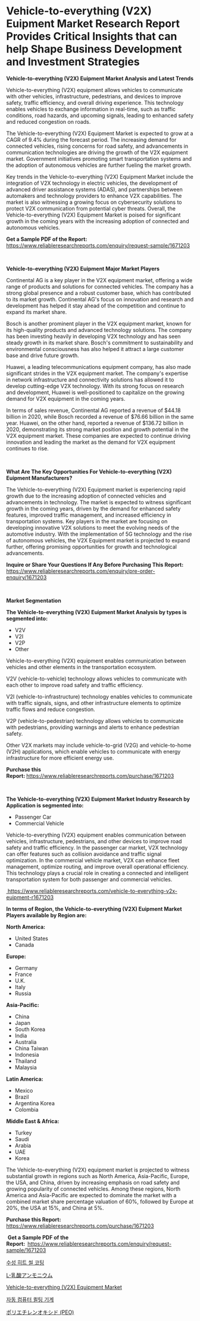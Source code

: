 <p><h1>Vehicle-to-everything (V2X) Euipment Market Research Report Provides Critical Insights that can help Shape Business Development and Investment Strategies</h1></p><p><strong>Vehicle-to-everything (V2X) Euipment Market Analysis and Latest Trends</strong></p>
<p><p>Vehicle-to-everything (V2X) equipment allows vehicles to communicate with other vehicles, infrastructure, pedestrians, and devices to improve safety, traffic efficiency, and overall driving experience. This technology enables vehicles to exchange information in real-time, such as traffic conditions, road hazards, and upcoming signals, leading to enhanced safety and reduced congestion on roads. </p><p>The Vehicle-to-everything (V2X) Equipment Market is expected to grow at a CAGR of 9.4% during the forecast period. The increasing demand for connected vehicles, rising concerns for road safety, and advancements in communication technologies are driving the growth of the V2X equipment market. Government initiatives promoting smart transportation systems and the adoption of autonomous vehicles are further fueling the market growth.</p><p>Key trends in the Vehicle-to-everything (V2X) Equipment Market include the integration of V2X technology in electric vehicles, the development of advanced driver assistance systems (ADAS), and partnerships between automakers and technology providers to enhance V2X capabilities. The market is also witnessing a growing focus on cybersecurity solutions to protect V2X communication from potential cyber threats. Overall, the Vehicle-to-everything (V2X) Equipment Market is poised for significant growth in the coming years with the increasing adoption of connected and autonomous vehicles.</p></p>
<p><strong>Get a Sample PDF of the Report:&nbsp;</strong> <a href="https://www.reliableresearchreports.com/enquiry/request-sample/1671203">https://www.reliableresearchreports.com/enquiry/request-sample/1671203</a></p>
<p>&nbsp;</p>
<p><strong>Vehicle-to-everything (V2X) Euipment Major Market Players</strong></p>
<p><p>Continental AG is a key player in the V2X equipment market, offering a wide range of products and solutions for connected vehicles. The company has a strong global presence and a robust customer base, which has contributed to its market growth. Continental AG's focus on innovation and research and development has helped it stay ahead of the competition and continue to expand its market share.</p><p>Bosch is another prominent player in the V2X equipment market, known for its high-quality products and advanced technology solutions. The company has been investing heavily in developing V2X technology and has seen steady growth in its market share. Bosch's commitment to sustainability and environmental consciousness has also helped it attract a large customer base and drive future growth.</p><p>Huawei, a leading telecommunications equipment company, has also made significant strides in the V2X equipment market. The company's expertise in network infrastructure and connectivity solutions has allowed it to develop cutting-edge V2X technology. With its strong focus on research and development, Huawei is well-positioned to capitalize on the growing demand for V2X equipment in the coming years.</p><p>In terms of sales revenue, Continental AG reported a revenue of $44.18 billion in 2020, while Bosch recorded a revenue of $76.66 billion in the same year. Huawei, on the other hand, reported a revenue of $136.72 billion in 2020, demonstrating its strong market position and growth potential in the V2X equipment market. These companies are expected to continue driving innovation and leading the market as the demand for V2X equipment continues to rise.</p></p>
<p>&nbsp;</p>
<p><strong>What Are The Key Opportunities For Vehicle-to-everything (V2X) Euipment Manufacturers?</strong></p>
<p><p>The Vehicle-to-everything (V2X) Equipment market is experiencing rapid growth due to the increasing adoption of connected vehicles and advancements in technology. The market is expected to witness significant growth in the coming years, driven by the demand for enhanced safety features, improved traffic management, and increased efficiency in transportation systems. Key players in the market are focusing on developing innovative V2X solutions to meet the evolving needs of the automotive industry. With the implementation of 5G technology and the rise of autonomous vehicles, the V2X Equipment market is projected to expand further, offering promising opportunities for growth and technological advancements.</p></p>
<p><strong>Inquire or Share Your Questions If Any Before Purchasing This Report:</strong> <a href="https://www.reliableresearchreports.com/enquiry/pre-order-enquiry/1671203">https://www.reliableresearchreports.com/enquiry/pre-order-enquiry/1671203</a></p>
<p>&nbsp;</p>
<p><strong>Market Segmentation</strong></p>
<p><strong>The Vehicle-to-everything (V2X) Euipment Market Analysis by types is segmented into:</strong></p>
<p><ul><li>V2V</li><li>V2I</li><li>V2P</li><li>Other</li></ul></p>
<p><p>Vehicle-to-everything (V2X) equipment enables communication between vehicles and other elements in the transportation ecosystem. </p><p>V2V (vehicle-to-vehicle) technology allows vehicles to communicate with each other to improve road safety and traffic efficiency. </p><p>V2I (vehicle-to-infrastructure) technology enables vehicles to communicate with traffic signals, signs, and other infrastructure elements to optimize traffic flows and reduce congestion.</p><p>V2P (vehicle-to-pedestrian) technology allows vehicles to communicate with pedestrians, providing warnings and alerts to enhance pedestrian safety.</p><p>Other V2X markets may include vehicle-to-grid (V2G) and vehicle-to-home (V2H) applications, which enable vehicles to communicate with energy infrastructure for more efficient energy use.</p></p>
<p><strong>Purchase this Report:&nbsp;</strong><a href="https://www.reliableresearchreports.com/purchase/1671203">https://www.reliableresearchreports.com/purchase/1671203</a></p>
<p>&nbsp;</p>
<p><strong>The Vehicle-to-everything (V2X) Euipment Market Industry Research by Application is segmented into:</strong></p>
<p><ul><li>Passenger Car</li><li>Commercial Vehicle</li></ul></p>
<p><p>Vehicle-to-everything (V2X) equipment enables communication between vehicles, infrastructure, pedestrians, and other devices to improve road safety and traffic efficiency. In the passenger car market, V2X technology can offer features such as collision avoidance and traffic signal optimization. In the commercial vehicle market, V2X can enhance fleet management, optimize routing, and improve overall operational efficiency. This technology plays a crucial role in creating a connected and intelligent transportation system for both passenger and commercial vehicles.</p></p>
<p><a href="https://www.reliableresearchreports.com/vehicle-to-everything-v2x-euipment-r1671203">&nbsp;https://www.reliableresearchreports.com/vehicle-to-everything-v2x-euipment-r1671203</a></p>
<p><strong>In terms of Region, the Vehicle-to-everything (V2X) Euipment Market Players available by Region are:</strong></p>
<p>
    <p> <strong> North America: </strong>
        <ul>
            <li>United States</li>
            <li>Canada</li>
        </ul>
        </p> 
    <p> <strong> Europe: </strong>
        <ul>
            <li>Germany</li>
            <li>France</li>
            <li>U.K.</li>
            <li>Italy</li>
            <li>Russia</li>
        </ul>
        </p> 
    <p> <strong> Asia-Pacific: </strong>
        <ul>
            <li>China</li>
            <li>Japan</li>
            <li>South Korea</li>
            <li>India</li>
            <li>Australia</li>
            <li>China Taiwan</li>
            <li>Indonesia</li>
            <li>Thailand</li>
            <li>Malaysia</li>
        </ul>
        </p> 
    <p> <strong> Latin America: </strong>
        <ul>
            <li>Mexico</li>
            <li>Brazil</li>
            <li>Argentina Korea</li>
            <li>Colombia</li>
        </ul>
        </p> 
    <p> <strong> Middle East & Africa: </strong>
        <ul>
            <li>Turkey</li>
            <li>Saudi</li>
            <li>Arabia</li>
            <li>UAE</li>
            <li>Korea</li>
        </ul>
    </p>
    </p>
<p><p>The Vehicle-to-everything (V2X) equipment market is projected to witness substantial growth in regions such as North America, Asia-Pacific, Europe, the USA, and China, driven by increasing emphasis on road safety and growing popularity of connected vehicles. Among these regions, North America and Asia-Pacific are expected to dominate the market with a combined market share percentage valuation of 60%, followed by Europe at 20%, the USA at 15%, and China at 5%.</p></p>
<p><strong>Purchase this Report: </strong><a href="https://www.reliableresearchreports.com/purchase/1671203">https://www.reliableresearchreports.com/purchase/1671203</a></p>
<p>&nbsp;<strong>Get a Sample PDF of the Report:&nbsp;&nbsp;</strong><a href="https://www.reliableresearchreports.com/enquiry/request-sample/1671203">https://www.reliableresearchreports.com/enquiry/request-sample/1671203</a></p>
<p><strong></strong></p>
<p><p><a href="https://github.com/shade463/Market-Research-Report-List-1/blob/main/6254620100741.md">수성 히트 씰 코팅</a></p><p><a href="https://github.com/tubbs463/Market-Research-Report-List-1/blob/main/1991717106815.md">L-乳酸アンモニウム</a></p><p><a href="https://github.com/josesg55/Market-Research-Report-List-3/blob/main/vehicle-to-everything-v2x-equipment-market.md">Vehicle-to-everything (V2X) Equipment Market</a></p><p><a href="https://github.com/FelipeGrrady654556/Market-Research-Report-List-2/blob/main/5020366100740.md">자동 컴퓨터 퀼팅 기계</a></p><p><a href="https://github.com/LeoraEber/Market-Research-Report-List-1/blob/main/4262764106816.md">ポリエチレンオキシド (PEO)</a></p></p>